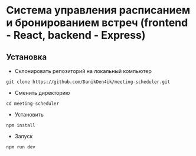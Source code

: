 # Система управления расписанием и бронированием встреч (frontend - React, backend - Express)

## Установка
- Склонировать репозиторий на локальный компьютер
```
git clone https://github.com/DanikDen4ik/meeting-scheduler.git
```
- Сменить директорию
```
cd meeting-scheduler
```
- Установить
```
npm install
```
- Запуск
```
npm run dev
```